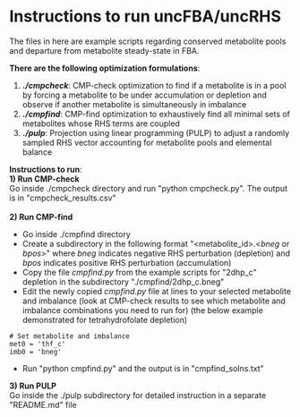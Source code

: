 # Instructions to run uncFBA/uncRHS
The files in here are example scripts regarding conserved metabolite pools and departure from metabolite steady-state in FBA.

**There are the following optimization formulations**:
1) ***./cmpcheck***: CMP-check optimization to find if a metabolite is in a pool by forcing a metabolite to be under accumulation or depletion and observe if another metabolite is simultaneously in imbalance
2) ***./cmpfind***: CMP-find optimization to exhaustively find all minimal sets of metabolites whose RHS terms are coupled
3) ***./pulp***: Projection using linear programming (PULP) to adjust a randomly sampled RHS vector accounting for metabolite pools and elemental balance

**Instructions to run**:<br>
**1) Run CMP-check**<br>
Go inside ./cmpcheck directory and run "python cmpcheck.py". The output is in "cmpcheck_results.csv"<br><br>
**2) Run CMP-find**<br>
- Go inside ./cmpfind directory
- Create a subdirectory in the following format "<metabolite_id>.<*bneg* or *bpos*>" where *bneg* indicates negative RHS perturbation (depletion) and *bpos* indicates positive RHS perturbation (accumulation)
- Copy the file *cmpfind.py* from the example scripts for "2dhp_c" depletion in the subdirectory "./cmpfind/2dhp_c.bneg"
- Edit the newly copied *cmpfind.py* file at lines to your selected metabolite and imbalance (look at CMP-check results to see which metabolite and imbalance combinations you need to run for) (the below example demonstrated for tetrahydrofolate depletion)
```
# Set metabolite and imbalance
met0 = 'thf_c'
imb0 = 'bneg'
```
- Run "python cmpfind.py" and the output is in "cmpfind_solns.txt"

**3) Run PULP**<br>
Go inside the ./pulp subdirectory for detailed instruction in a separate "README.md" file<br>
